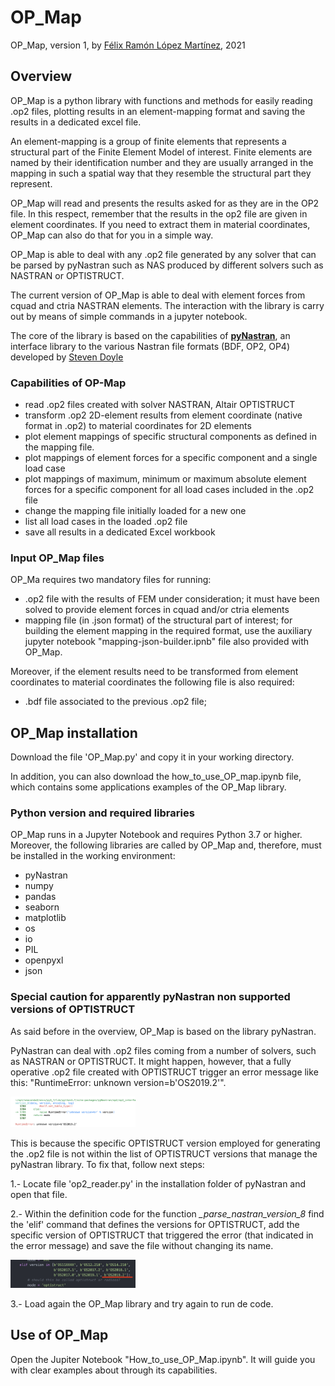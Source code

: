 # OP_Map
OP_Map, version 1, by [Félix Ramón López Martínez](mailto:frlopezm@gmail.com), 2021

## Overview

OP_Map is a python library with functions and methods for easily reading .op2 files, plotting results in an element-mapping format and saving the results in a dedicated excel file.

An element-mapping is a group of finite elements that represents a structural part of the Finite Element Model of interest. Finite elements are named by their identification number and they are usually arranged in the mapping in such a spatial way that they resemble the structural part they represent.

OP_Map will read and presents the results asked for as they are in the OP2 file. In this respect, remember that the results in the op2 file are given in element coordinates. If you need to extract them in material coordinates, OP_Map can also do that for you in a simple way.

OP_Map is able to deal with any .op2 file generated by any solver that can be parsed by pyNastran such as NAS produced by different solvers such as NASTRAN or OPTISTRUCT.

The current version of OP_Map is able to deal with element forces from cquad and ctria NASTRAN elements. The interaction with the library is carry out by means of simple commands in a jupyter notebook.

The core of the library is based on the capabilities of **[pyNastran](https://pynastran-git.readthedocs.io/en/latest/#)**, an interface library to the various Nastran file formats (BDF, OP2, OP4) developed by [Steven Doyle](mailto:mesheb82@gmail.com)


### Capabilities of OP-Map
+ read .op2 files created with solver NASTRAN, Altair OPTISTRUCT
+ transform .op2 2D-element results from element coordinate (native format in .op2) to material coordinates for 2D elements
+ plot element mappings of specific structural components as defined in the mapping file.
+ plot mappings of element forces for a specific component and a single load case
+ plot mappings of maximum, minimum or maximum absolute element forces for a specific component for all load cases included in the .op2 file
+ change the mapping file initially loaded for a new one
+ list all load cases in the loaded .op2 file
+ save all results in a dedicated Excel workbook

###  Input OP_Map files
OP_Ma requires two mandatory files for running:
+ .op2 file with the results of FEM under consideration; it must have been solved to provide element forces in cquad and/or ctria elements 
+ mapping file (in .json format) of the structural part of interest; for building the element mapping in the required format, use the auxiliary jupyter notebook "mapping-json-builder.ipnb" file also provided with OP_Map.

Moreover, if the element results need to be transformed from element coordinates to material coordinates the following file is also required:
+ .bdf file associated to the previous .op2 file;


## OP_Map installation
Download the file 'OP_Map.py' and copy it in your working directory.

In addition, you can also download the how_to_use_OP_map.ipynb file, which contains some applications examples of the OP_Map library.


### Python version and required libraries
OP_Map runs in a Jupyter Notebook and requires Python 3.7 or higher. Moreover, the following libraries are called by OP_Map and, therefore, must be installed in the working environment:
+ pyNastran
+ numpy 
+ pandas
+ seaborn 
+ matplotlib
+ os
+ io
+ PIL
+ openpyxl
+ json


### Special caution for apparently pyNastran non supported versions of OPTISTRUCT
As said before in the overview, OP_Map is based on the library pyNastran.

PyNastran can deal with .op2 files coming from a number of solvers, such as NASTRAN or OPTISTRUCT. It might happen, however, that a fully operative .op2 file created with OPTISTRUCT trigger an error message like this: "RuntimeError: unknown version=b'OS2019.2'".

<img src="aux_img/optistruct_version_error.png"  style="width: 200px;"/>

This is because the specific OPTISTRUCT version employed for generating the .op2 file is not within the list of OPTISTRUCT versions that manage the pyNastran library. To fix that, follow next steps:

1.- Locate file 'op2_reader.py' in the installation folder of pyNastran and open that file.

2.- Within the definition code for the function *_parse_nastran_version_8* find the 'elif' command that defines the versions for OPTISTRUCT, add the specific version of OPTISTRUCT that triggered the error (that indicated in the error message) and save the file without changing its name.

<img src="aux_img/adding_optistruct_version_to_pyNastran.png" style="width: 200px;"/>


3.- Load again the OP_Map library and try again to run de code.


## Use of OP_Map
Open the Jupiter Notebook "How_to_use_OP_Map.ipynb". It will guide you with clear examples about through its capabilities.
